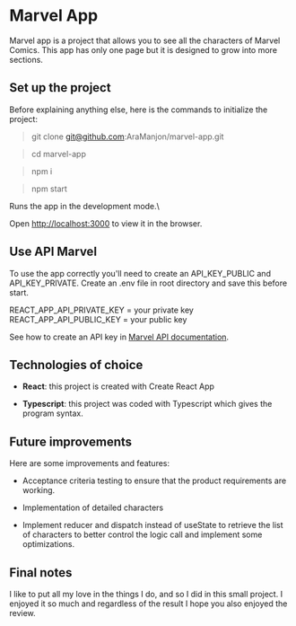 # Marvel App

Marvel app is a project that allows you to see all the characters of Marvel Comics. This app has only one page but it is designed to grow into more sections. 

## Set up the project

Before explaining anything else, here is the commands to initialize the project:

> git clone git@github.com:AraManjon/marvel-app.git

> cd marvel-app

> npm i

> npm start

Runs the app in the development mode.\

Open [http://localhost:3000](http://localhost:3000) to view it in the browser.

## Use API Marvel

To use the app correctly you'll need to create an API_KEY_PUBLIC and API_KEY_PRIVATE. Create an .env file in root directory and save this before start.

REACT_APP_API_PRIVATE_KEY = your private key
REACT_APP_API_PUBLIC_KEY = your public key

See how to create an API key in [Marvel API documentation](https://developer.marvel.com/account).

## Technologies of choice

- **React**: this project is created with Create React App

- **Typescript**: this project was coded with Typescript which gives the program syntax.

## Future improvements

Here are some improvements and features:

 - Acceptance criteria testing to ensure that the product requirements are working.

 - Implementation of detailed characters

 - Implement reducer and dispatch instead of useState to retrieve the list of characters to better control the logic call and implement some optimizations.

## Final notes

I like to put all my love in the things I do, and so I did in this small project. I enjoyed it so much and regardless of the result I hope you also enjoyed the review.